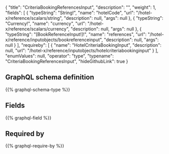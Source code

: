 {
  "title": "CriteriaBookingReferencesInput",
  "description": "",
  "weight": 1,
  "fields": [
    {
      "typeString": "String!",
      "name": "hotelCode",
      "url": "/hotel-x/reference/scalars/string",
      "description": null,
      "args": null
    },
    {
      "typeString": "Currency!",
      "name": "currency",
      "url": "/hotel-x/reference/scalars/currency",
      "description": null,
      "args": null
    },
    {
      "typeString": "[BookReferenceInput!]!",
      "name": "references",
      "url": "/hotel-x/reference/inputobjects/bookreferenceinput",
      "description": null,
      "args": null
    }
  ],
  "requireby": [
    {
      "name": "HotelCriteriaBookingInput",
      "description": null,
      "url": "/hotel-x/reference/inputobjects/hotelcriteriabookinginput"
    }
  ],
  "enumValues": null,
  "operator": "type",
  "typename": "CriteriaBookingReferencesInput",
  "hideGithubLink": true
}
## GraphQL schema definition

{{% graphql-schema-type %}}

## Fields

{{% graphql-field %}}

## Required by

{{% graphql-require-by %}}
